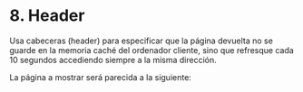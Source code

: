 # 8. Header
Usa cabeceras (header) para especificar que la página devuelta no se guarde en la memoria caché del ordenador cliente, sino que refresque cada 10 segundos accediendo siempre a la misma dirección.

La página a mostrar será parecida a la siguiente: